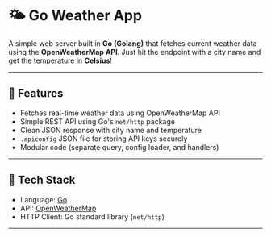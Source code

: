 # 🌤️ Go Weather App

A simple web server built in **Go (Golang)** that fetches current weather data using the **OpenWeatherMap API**. Just hit the endpoint with a city name and get the temperature in **Celsius**!

---

## 🚀 Features

- Fetches real-time weather data using OpenWeatherMap API
- Simple REST API using Go's `net/http` package
- Clean JSON response with city name and temperature
- `.apiconfig` JSON file for storing API keys securely
- Modular code (separate query, config loader, and handlers)

---

## 🧠 Tech Stack

- Language: [Go](https://golang.org/)
- API: [OpenWeatherMap](https://openweathermap.org/api)
- HTTP Client: Go standard library (`net/http`)

---
